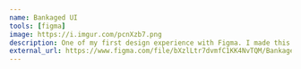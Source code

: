 ```yaml
---
name: Bankaged UI
tools: [figma]
image: https://i.imgur.com/pcnXzb7.png
description: One of my first design experience with Figma. I made this for a semester project. This is the UI for a Bank application.
external_url: https://www.figma.com/file/bXzlLtr7dvmfC1KK4NvTQM/Bankaged?node-id=1%3A9
---
```

